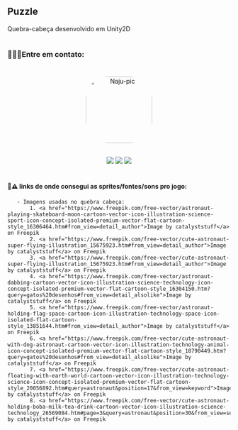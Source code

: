 ## Puzzle

Quebra-cabeça desenvolvido em Unity2D
#

### 👩🏽‍💻Entre em contato:<h3>

<div align="center" style="display: inline_block"> <br> 
   <img align="center" alt="Naju-pic" height="150" style="border-radius:50px;" src="https://media.discordapp.net/attachments/971211319384612915/1045133439814352926/picasion.com_5e62b3a7cff90cd45101acc87bacd360.gif">
</div>

<div align="center" style="display: inline_block"> <br>

  <a href="https://www.linkedin.com/in/ana-julia-barbosa-75b6031b6/" target="_blank"><img src="https://img.shields.io/badge/-LinkedIn-%230077B5?style=for-the-badge&logo=linkedin&logoColor=white" target="_blank"></a>
  <a href = "mailto:contato.najubarbosa58@gmail.com"><img src="https://img.shields.io/badge/-Gmail-%23333?style=for-the-badge&logo=gmail&logoColor=white" target="_blank"></a>
  <a href="https://twitter.com/NajuDev" target="_blank"><img src="https://img.shields.io/badge/Twitter-1DA1F2?style=for-the-badge&logo=twitter&logoColor=white" target="_blank"></a>

</div>

#

#### 🚧⚠️ links de onde consegui as sprites/fontes/sons pro jogo: <h4>

       - Imagens usadas no quebra cabeça:
           1. <a href="https://www.freepik.com/free-vector/astronaut-playing-skateboard-moon-cartoon-vector-icon-illustration-science-sport-icon-concept-isolated-premium-vector-flat-cartoon-style_16306464.htm#from_view=detail_author">Image by catalyststuff</a> on Freepik
           2. <a href="https://www.freepik.com/free-vector/cute-astronaut-super-flying-illustration_15675923.htm#from_view=detail_author">Image by catalyststuff</a> on Freepik
           3. <a href="https://www.freepik.com/free-vector/cute-astronaut-super-flying-illustration_15675923.htm#from_view=detail_author">Image by catalyststuff</a> on Freepik
           4. <a href="https://www.freepik.com/free-vector/astronaut-dabbing-cartoon-vector-icon-illustration-science-technology-icon-concept-isolated-premium-vector-flat-cartoon-style_16304150.htm?query=gatos%20desenhos#from_view=detail_alsolike">Image by catalyststuff</a> on Freepik
           5. <a href="https://www.freepik.com/free-vector/astronaut-holding-flag-space-cartoon-icon-illustration-technology-space-icon-isolated-flat-cartoon-style_13851644.htm#from_view=detail_author">Image by catalyststuff</a> on Freepik
           6. <a href="https://www.freepik.com/free-vector/cute-astronaut-with-dog-astronaut-cartoon-vector-icon-illustration-technology-animal-icon-concept-isolated-premium-vector-flat-cartoon-style_18790449.htm?query=gatos%20desenhos#from_view=detail_alsolike">Image by catalyststuff</a> on Freepik
           7. <a href="https://www.freepik.com/free-vector/cute-astronaut-floating-with-earth-world-cartoon-vector-icon-illustration-technology-science-icon-concept-isolated-premium-vector-flat-cartoon-style_20056892.htm#query=astronaut&position=17&from_view=keyword">Image by catalyststuff</a> on Freepik
           8. <a href="https://www.freepik.com/free-vector/cute-astronaut-holding-boba-milk-tea-drink-cartoon-vector-icon-illustration-science-technology_26569084.htm#page=3&query=astronaut&position=30&from_view=search&track=sph">Image by catalyststuff</a> on Freepik
          
